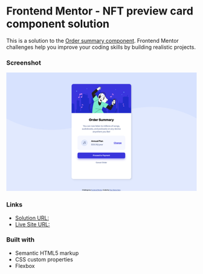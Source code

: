 # Frontend Mentor - NFT preview card component solution

This is a solution to the [Order summary component](https://www.frontendmentor.io/challenges/order-summary-component-QlPmajDUj). Frontend Mentor challenges help you improve your coding skills by building realistic projects. 



### Screenshot

![](./sc.png)



### Links

- [Solution URL:](https://github.com/ToprakOzgur/frontendmento.io-challenges/tree/main/order-summary-component)
- [Live Site URL:](https://gallant-volhard-2db3f5.netlify.app/)



### Built with

- Semantic HTML5 markup
- CSS custom properties
- Flexbox

